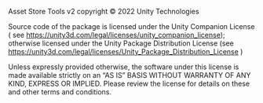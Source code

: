 Asset Store Tools v2 copyright © 2022 Unity Technologies

Source code of the package is licensed under the Unity Companion License (
see https://unity3d.com/legal/licenses/unity_companion_license); otherwise licensed under the Unity Package Distribution
License (see https://unity3d.com/legal/licenses/Unity_Package_Distribution_License )

Unless expressly provided otherwise, the software under this license is made available strictly on an “AS IS” BASIS
WITHOUT WARRANTY OF ANY KIND, EXPRESS OR IMPLIED. Please review the license for details on these and other terms and
conditions.